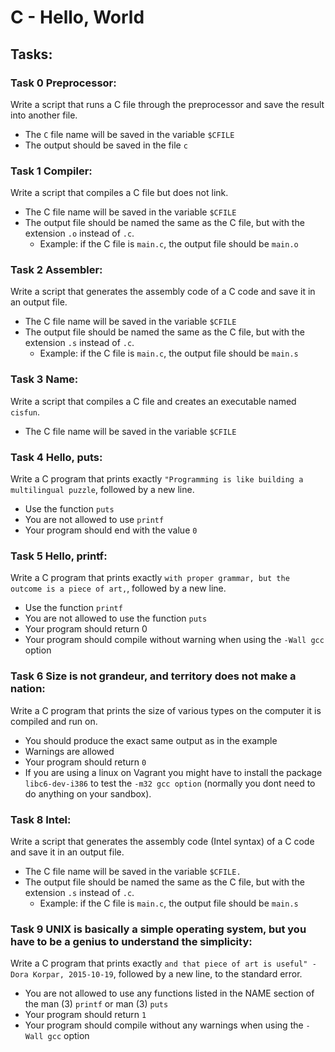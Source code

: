 # C - Hello, World

## Tasks:

### Task 0 Preprocessor:
Write a script that runs a C file through the preprocessor and save the result into another file.
* The `C` file name will be saved in the variable `$CFILE`
* The output should be saved in the file `c`

### Task 1 Compiler:
Write a script that compiles a C file but does not link.
* The C file name will be saved in the variable `$CFILE`
* The output file should be named the same as the C file, but with the extension `.o` instead of `.c`.
	* Example: if the C file is `main.c`, the output file should be `main.o`

### Task 2 Assembler:
Write a script that generates the assembly code of a C code and save it in an output file.
* The C file name will be saved in the variable `$CFILE`
* The output file should be named the same as the C file, but with the extension `.s` instead of `.c`.
	* Example: if the C file is `main.c`, the output file should be `main.s`

### Task 3 Name:
Write a script that compiles a C file and creates an executable named `cisfun`.
* The C file name will be saved in the variable `$CFILE`

### Task 4 Hello, puts:
Write a C program that prints exactly `"Programming is like building a multilingual puzzle`, followed by a new line.
* Use the function `puts`
* You are not allowed to use `printf`
* Your program should end with the value `0`

### Task 5 Hello, printf:
Write a C program that prints exactly `with proper grammar, but the outcome is a piece of art,`, followed by a new line.
* Use the function `printf`
* You are not allowed to use the function `puts`
* Your program should return 0
* Your program should compile without warning when using the `-Wall gcc` option

### Task 6 Size is not grandeur, and territory does not make a nation:
Write a C program that prints the size of various types on the computer it is compiled and run on.
* You should produce the exact same output as in the example
* Warnings are allowed
* Your program should return `0`
* If you are using a linux on Vagrant you might have to install the package `libc6-dev-i386` to test the `-m32 gcc option` (normally you dont need to do anything on your sandbox).

### Task 8 Intel:
Write a script that generates the assembly code (Intel syntax) of a C code and save it in an output file.
* The C file name will be saved in the variable `$CFILE.`
* The output file should be named the same as the C file, but with the extension `.s` instead of `.c`.
	* Example: if the C file is `main.c`, the output file should be `main.s`

### Task 9 UNIX is basically a simple operating system, but you have to be a genius to understand the simplicity:
Write a C program that prints exactly `and that piece of art is useful" - Dora Korpar, 2015-10-19`, followed by a new line, to the standard error.
* You are not allowed to use any functions listed in the NAME section of the man (3) `printf` or man (3) `puts`
* Your program should return `1`
* Your program should compile without any warnings when using the `-Wall gcc` option

